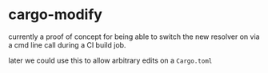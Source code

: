 # cargo-modify

currently a proof of concept for being able to switch the new resolver on via a cmd line call during a CI build job.

later we could use this to allow arbitrary edits on a `Cargo.toml`
